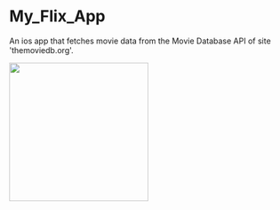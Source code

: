 # My_Flix_App

An ios app that fetches movie data from the Movie Database API of site 'themoviedb.org'.

<img src="http://g.recordit.co/syxzHf6bvU.gif" width=250><br>

